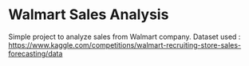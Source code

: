 # Walmart Sales Analysis
Simple project to analyze sales from Walmart company.
Dataset used : https://www.kaggle.com/competitions/walmart-recruiting-store-sales-forecasting/data

